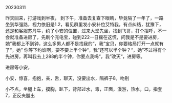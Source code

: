 20230311

昨天回来，打游戏到半夜， 到下午，准备去复查下眼睛，毕竟隔了一年了，一路坐到华强路，视力依旧是1.2，看见群里发小安补位艾特我，有点纠结，犹豫下，还是和客服苏丹牛，约了小安的位置，过来大堂先坐，找到飞哥，打个招呼，不一会就准备进房了，先刷个充电宝，碰到222一日摇在这慌，问我是不是要进房，她”我都上不到钟，这么多男人都不是找我的“，我”宝贝，你要格局打开一点就有了“，她” 你等下约谁啊，要不要上半个钟“，我”还可以半个钟？“，她”不过得有个先进房，再叫我去上288的半个钟，你要点我吗“，我”改天“，进房等。

进房等小安，

小安，惊喜，抱抱，亲，舌，聊天，没要出水，隔裤子8，吻别



小不点，坐腿上车，摸胸，趴下，背部过水，毒，正面，漫游，热水，口，指套7，正反夹腿出